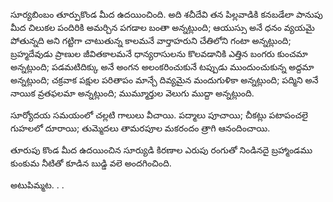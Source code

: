 ﻿సూర్యబింబం తూర్పుకొండ మీద ఉదయించింది. అది శచీదేవి తన పిల్లవాడికి కనబడేలా పానుపు మీద చిలుకల పందిరికి అమర్చిన పగడాల బంతా అన్నట్లుంది; ఆయుస్సు అనే ధనం వ్యయమై పోతున్నది అని గట్టిగా చాటుతున్న కాలమనే వార్తాహరుని చేతిలోని గంటా అన్నట్లుంది; బ్రహ్మదేవుడు ప్రాణుల జీవితకాలమనే ధాన్యరాసులను కొలవడానికి ఎత్తిన బంగరు కుంచమా అన్నట్లుంది; పడమటిదిక్కు అనే అంగన అలంకరించుకునే టప్పుడు ముందుంచుకున్న అద్దమా అన్నట్లుంది; చక్రవాక పక్షుల పరితాపం మాన్చే దివ్యమైన మందుగుళికా అన్నట్లుంది; పద్మిని అనే నాయిక వ్రతఫలమా అన్నట్లుంది; ముమ్మూర్తుల వెలుగు ముద్దా అన్నట్లుంది. 

సూర్యోదయ సమయంలో చల్లటి గాలులు వీచాయి. పద్మాలు పూచాయి; చీకట్లు పటాపంచలై గుహలలో దూరాయి; తుమ్మెదలు తామరపూల మకరందం త్రాగి ఆనందించాయి. 

తూరుపు కొండ మీద ఉదయించిన సూర్యుడి కిరణాల ఎరుపు రంగుతో నిండినదై బ్రహ్మాండము కుంకుమ నీటితో కూడిన బుడ్డి వలె అందగించింది. 

అటుపిమ్మట. . . 

